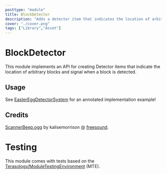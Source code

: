 ```yaml
---
posttype: "module" 
title: BlockDetector
description: "Adds a detector item that indicates the location of arbitrary blocks."
cover: "./cover.png"
tags: ["Library","Asset"]
---
```

BlockDetector
=============

This module implements an API for creating Detector items that indicate the location of arbitrary blocks and signal when a block is detected.

## Usage

See [EasterEggDetectorSystem](src/main/java/org/terasology/blockdetector/easter/EasterEggDetectorSystem.java) for an annotated implementation example!

## Credits

[ScannerBeep.ogg](assets/sounds/ScannerBeep.ogg) by kalisemorrison @ [freesound](https://www.freesound.org/people/kalisemorrison/sounds/202530/).


# Testing

This module comes with tests based on the [Terasology/ModuleTestingEnvironment](https://github.com/Terasology/ModuleTestingEnvironment) (MTE).
